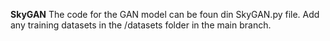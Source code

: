 **SkyGAN**
The code for the GAN model can be foun din SkyGAN.py file. Add any training datasets in the /datasets folder in the main branch.
